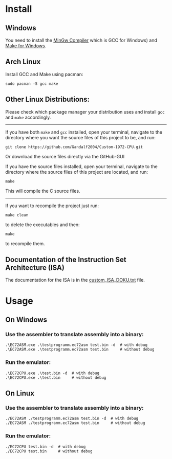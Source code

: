 # Install
## Windows
You need to install the [MinGw Compiler](https://www.mingw-w64.org/) which is GCC for Windows) and [Make for Windows](https://gnuwin32.sourceforge.net/packages/make.htm).

## Arch Linux
Install GCC and Make using pacman:
```
sudo pacman -S gcc make
```

## Other Linux Distributions:
Please check which package manager your distribution uses and install `gcc` and `make` accordingly.


------------------------------


If you have both `make` and `gcc` installed, open your terminal, navigate to the directory where you want the source files of this project to be, and run:
```
git clone https://github.com/Gandalf2004/Custom-1972-CPU.git
```
Or download the source files directly via the GitHub-GUI


If you have the source files installed, open your terminal, navigate to the directory where the source files of this project are located, and run:
```
make
```

This will compile the C source files.

------------------------------------------

If you want to recompile the project just run:
```
make clean
```
to delete the executables and then:
```
make
```
to recompile them.


## Documentation of the Instruction Set Architecture (ISA)
The documentation for the ISA is in the [custom_ISA_DOKU.txt](custom_ISA_DOKU.txt) file.

# Usage

## On Windows
### Use the assembler to translate assembly into a binary:
```
.\EC72ASM.exe .\testprogramm.ec72asm test.bin -d  # with debug
.\EC72ASM.exe .\testprogramm.ec72asm test.bin     # without debug
```
### Run the emulator:
```
.\EC72CPU.exe .\test.bin -d  # with debug
.\EC72CPU.exe .\test.bin     # without debug
```

## On Linux
### Use the assembler to translate assembly into a binary:
```
./EC72ASM ./testprogramm.ec72asm test.bin -d  # with debug
./EC72ASM ./testprogramm.ec72asm test.bin     # without debug
```
### Run the emulator:
```
./EC72CPU test.bin -d  # with debug
./EC72CPU test.bin     # without debug
```
